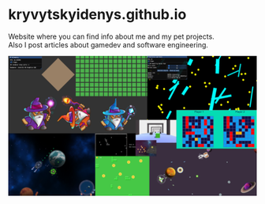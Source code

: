 # kryvytskyidenys.github.io

Website where you can find info about me and my pet projects. <br/>
Also I post articles about gamedev and software engineering.

![Portfolio](assets/img/Portfolio.png)
